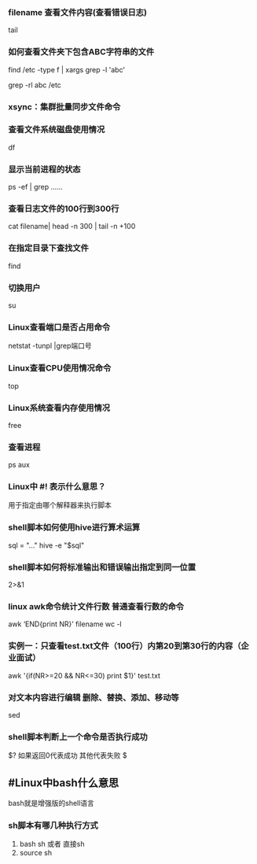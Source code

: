 
### filename 查看文件内容(查看错误日志)
tail 

### 如何查看文件夹下包含ABC字符串的文件
find /etc -type f | xargs grep -l 'abc'

grep -rl abc /etc


### xsync：集群批量同步文件命令

### 查看文件系统磁盘使用情况
df

### 显示当前进程的状态
ps -ef | grep …… 

### 查看日志文件的100行到300行
cat filename| head -n 300 | tail -n +100

### 在指定目录下查找文件
find 

### 切换用户
su


### Linux查看端口是否占用命令
netstat -tunpl |grep端口号


### Linux查看CPU使用情况命令
top

### Linux系统查看内存使用情况
free

### 查看进程
ps aux

### Linux中 #! 表示什么意思？
用于指定由哪个解释器来执行脚本



### shell脚本如何使用hive进行算术运算
sql = "..." 
hive -e "$sql" 

### shell脚本如何将标准输出和错误输出指定到同一位置 
2>&1

### linux awk命令统计文件行数 普通查看行数的命令     
awk ‘END{print NR}’ filename 
wc -l


### 实例一：只查看test.txt文件（100行）内第20到第30行的内容（企业面试）
awk '{if(NR>=20 && NR<=30) print $1}' test.txt 


### 对文本内容进行编辑 删除、替换、添加、移动等
sed

### shell脚本判断上一个命令是否执行成功
$? 如果返回0代表成功 其他代表失败    $

## #Linux中bash什么意思
bash就是增强版的shell语言

### sh脚本有哪几种执行方式
1. bash sh 或者 直接sh 
2. source sh


